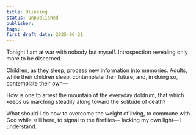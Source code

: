 ```yaml
---
title: Blinking
status: unpublished
publisher: 
tags: 
first draft date: 2025-06-21
---
```

Tonight I am at war with nobody but myself.
Introspection revealing only more to be discerned.

Children, as they sleep, process new information into memories.
Adults, while their children sleep, contemplate their future, and, in doing so, contemplate their own—

How is one to arrest the mountain of the everyday doldrum,
that which keeps us marching steadily along toward the solitude of death?

What should I do now to overcome the weight of living,
to commune with God while still here,
to signal to the fireflies—
lacking my own light—
I understand.